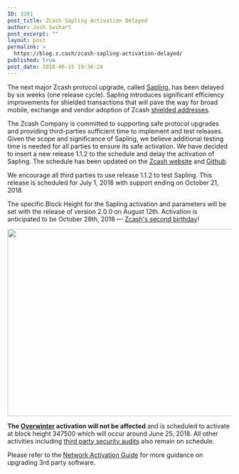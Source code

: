 ```yaml
---
ID: 3201
post_title: Zcash Sapling Activation Delayed
author: Josh Swihart
post_excerpt: ""
layout: post
permalink: >
  https://blog.z.cash/zcash-sapling-activation-delayed/
published: true
post_date: 2018-06-15 19:36:24
---
```

<span style="font-weight: 400;">The next major Zcash protocol upgrade, called </span><a href="https://blog.z.cash/cultivating-sapling-faster-zksnarks/"><span style="font-weight: 400;">Sapling</span></a><span style="font-weight: 400;">, has been delayed by six weeks (one release cycle). Sapling introduces significant efficiency improvements for shielded transactions that will pave the way for broad mobile, exchange and vendor adoption of Zcash </span><a href="https://z.cash/support/security/privacy-security-recommendations.html#zaddr"><span style="font-weight: 400;">shielded addresses</span></a><span style="font-weight: 400;">.</span>

<span style="font-weight: 400;">The Zcash Company is committed to supporting safe protocol upgrades and providing third-parties sufficient time to implement and test releases. Given the scope and significance of Sapling, we believe additional testing time is needed for all parties to ensure its safe activation. We have decided to insert a new release 1.1.2 to the schedule and delay the activation of Sapling. The schedule has been updated on the </span><a href="https://z.cash/support/schedule.html"><span style="font-weight: 400;">Zcash website</span></a><span style="font-weight: 400;"> and </span><a href="https://github.com/zcash/zcash/milestones"><span style="font-weight: 400;">Github</span></a><span style="font-weight: 400;">.</span>

<span style="font-weight: 400;">We encourage all third parties to use release 1.1.2 to test Sapling. This release is scheduled for July 1, 2018 with support ending on October 21, 2018.</span>

<span style="font-weight: 400;">The specific Block Height for the Sapling activation and parameters will be set with the release of version 2.0.0 on August 12th. Activation is anticipated to be October 28th, 2018 </span><span style="font-weight: 400;">—</span> <a href="https://blog.z.cash/zcash-begins/"><span style="font-weight: 400;">Zcash's second birthday</span></a><span style="font-weight: 400;">!</span>

<img class="aligncenter size-full wp-image-3202" src="https://blog.z.cash/wp-content/uploads/2018/06/Zcash-Roadmap.png" alt="" width="962" height="421" />

<b>The </b><a href="https://z.cash/upgrade/overwinter.html"><b>Overwinter</b></a><b> activation will not be affected</b><span style="font-weight: 400;"> and is scheduled to activate at block height 347500 which will occur around June 25, 2018. All other activities including </span><a href="https://blog.z.cash/2018-security-audits/"><span style="font-weight: 400;">third party security audits</span></a><span style="font-weight: 400;"> also remain on schedule.</span>

<span style="font-weight: 400;">Please refer to the </span><a href="https://z.cash/support/network-upgrade-guide.html"><span style="font-weight: 400;">Network Activation Guide</span></a><span style="font-weight: 400;"> for more guidance on upgrading 3rd party software.</span>